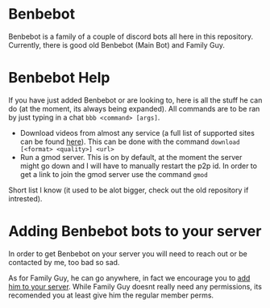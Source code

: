 # Benbebot

Benbebot is a family of a couple of discord bots all here in this repository. Currently, there is good old Benbebot (Main Bot) and Family Guy.

# Benbebot Help

If you have just added Benbebot or are looking to, here is all the stuff he can do (at the moment, its always being expanded). All commands are to be ran by just typing in a chat `bbb <command> [args]`.

* Download videos from almost any service (a full list of supported sites can be found [here](https://ytdl-org.github.io/youtube-dl/supportedsites.html)).
	This can be done with the command `download [<format> <quality>] <url>`
* Run a gmod server.
	This is on by default, at the moment the server might go down and I will have to manually restart the p2p id. In order to get a link to join the gmod server use the command `gmod`

Short list I know (it used to be alot bigger, check out the old repository if intrested).

# Adding Benbebot bots to your server

In order to get Benbebot on your server you will need to reach out or be contacted by me, too bad so sad.

As for Family Guy, he can go anywhere, in fact we encourage you to [add him to your server](https://discord.com/api/oauth2/authorize?client_id=941372431082348544&permissions=0&scope=bot). While Family Guy doesnt really need any permissions, its recomended you at least give him the regular member perms.
